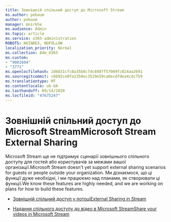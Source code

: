 ```yaml
---
title: Зовнішній спільний доступ до Microsoft Stream
ms.author: pebaum
author: pebaum
manager: mnirkhe
ms.audience: Admin
ms.topic: article
ms.service: o365-administration
ROBOTS: NOINDEX, NOFOLLOW
localization_priority: Normal
ms.collection: Adm_O365
ms.custom:
- "9001694"
- "3771"
ms.openlocfilehash: 2d6831cfc8a35b8c7dc698ff57909fc024aa2691
ms.sourcegitcommit: c6692ce0fa1358ec3529e59ca0ecdfdea4cdc759
ms.translationtype: MT
ms.contentlocale: uk-UA
ms.lasthandoff: 09/14/2020
ms.locfileid: "47675247"
---
```

# <a name="microsoft-stream-external-sharing"></a><span data-ttu-id="c8eae-102">Зовнішній спільний доступ до Microsoft Stream</span><span class="sxs-lookup"><span data-stu-id="c8eae-102">Microsoft Stream External Sharing</span></span>

<span data-ttu-id="c8eae-103">Microsoft Stream ще не підтримує сценарії зовнішнього спільного доступу для гостей або користувачів за межами вашої організації.</span><span class="sxs-lookup"><span data-stu-id="c8eae-103">Microsoft Stream doesn't yet support external sharing scenarios for guests or people outside your organization.</span></span> <span data-ttu-id="c8eae-104">Ми дізнаємося, що ці функції дуже необхідні, і ми працюємо над планами, як створювати ці функції.</span><span class="sxs-lookup"><span data-stu-id="c8eae-104">We know these features are highly needed, and we are working on plans for how to build these features.</span></span>

- [<span data-ttu-id="c8eae-105">Зовнішній спільний доступ у потоці</span><span class="sxs-lookup"><span data-stu-id="c8eae-105">External Sharing in Stream</span></span>](https://docs.microsoft.com/stream/portal-share-video#external-sharing)

- [<span data-ttu-id="c8eae-106">Надання спільного доступу до відео в Microsoft Stream</span><span class="sxs-lookup"><span data-stu-id="c8eae-106">Share your videos in Microsoft Stream</span></span>](https://docs.microsoft.com/stream/portal-share-video)
